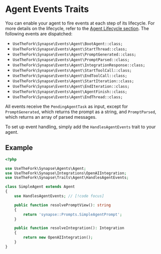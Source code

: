 # Agent Events Traits

You can enable your agent to fire events at each step of its lifecycle. For more details on the lifecycle, refer to the [Agent Lifecycle section](/agents/agent-lifecycle). The following events are dispatched:

- `UseTheFork\Synapse\Events\Agent\BootAgent::class;`
- `UseTheFork\Synapse\Events\Agent\StartThread::class;`
- `UseTheFork\Synapse\Events\Agent\PromptGenerated::class;`
- `UseTheFork\Synapse\Events\Agent\PromptParsed::class;`
- `UseTheFork\Synapse\Events\Agent\IntegrationResponse::class;`
- `UseTheFork\Synapse\Events\Agent\StartToolCall::class;`
- `UseTheFork\Synapse\Events\Agent\EndToolCall::class;`
- `UseTheFork\Synapse\Events\Agent\StartIteration::class;`
- `UseTheFork\Synapse\Events\Agent\EndIteration::class;`
- `UseTheFork\Synapse\Events\Agent\AgentFinish::class;`
- `UseTheFork\Synapse\Events\Agent\EndThread::class;`

All events receive the `PendingAgentTask` as input, except for `PromptGenerated`, which returns the prompt as a string, and `PromptParsed`, which returns an array of parsed messages.

To set up event handling, simply add the `HandlesAgentEvents` trait to your agent.

## Example

```php
<?php

use UseTheFork\Synapse\Agents\Agent;
use UseTheFork\Synapse\Integrations\OpenAIIntegration;
use UseTheFork\Synapse\Traits\Agent\HandlesAgentEvents;

class SimpleAgent extends Agent
{
    use HandlesAgentEvents; // [!code focus]

    public function resolvePromptView(): string
    {
        return 'synapse::Prompts.SimpleAgentPrompt';
    }

    public function resolveIntegration(): Integration
    {
        return new OpenAIIntegration();
    }
}
```

